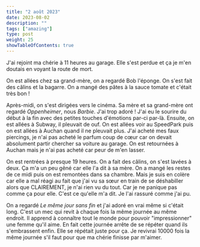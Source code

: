 ```yaml
---
title: "2 août 2023"
date: 2023-08-02
description: ""
tags: ["amazing"]
type: post
weight: 25
showTableOfContents: true
---
```


J'ai rejoint ma chérie à 11 heures au garage. Elle s'est perdue et ça je m'en doutais en voyant la route de mort.

On est allées chez sa grand-mère, on a regardé Bob l'éponge. On s'est fait des câlins et la bagarre. On a mangé des pâtes à la sauce tomate et c'était très bon !

Après-midi, on s'est dirigées vers le cinéma. Sa mère et sa grand-mère ont regardé *Oppenheimer*, nous *Barbie*. J'ai trop adoré ! J'ai eu le sourire du début à la fin avec des petites touches d'émotions par-ci par-là. Ensuite, on est allées à Subway, il pleuvait de ouf. On est allées voir au SpeedPark puis on est allées à Auchan quand il ne pleuvait plus. J'ai acheté mes faux piercings, je n'ai pas acheté le parfum coup de cœur car on devait absolument partir chercher sa voiture au garage. On est retournées à Auchan mais je n'ai pas acheté car peur de m'en lasser.

On est rentrées à presque 19 heures. On a fait des câlins, on s'est lavées à deux. Ça m'a un peu gêné car elle l'a dit à sa mère. On a mangé les restes de ce midi puis on est remontées dans sa chambre. Mais je suis en colère car elle a mal réagi au fait que j'ai vu sa sœur en train de se déshabiller alors que CLAIREMENT, je n'ai rien vu du tout. Car je ne panique pas comme ça pour elle. C'est ce qu'elle m'a dit. Je l'ai rassuré comme j'ai pu.

On a regardé *Le même jour sans fin* et j'ai adoré en vrai même si c'était long. C'est un mec qui revit à chaque fois la même journée au même endroit. Il apprend à connaître tout le monde pour pouvoir "impressionner" une femme qu'il aime. En fait cette journée arrête de se répéter quand ils s'embrassent enfin. Elle se répétait juste pour ça. Je revivrai 10000 fois la même journée s'il faut pour que ma chérie finisse par m'aimer.